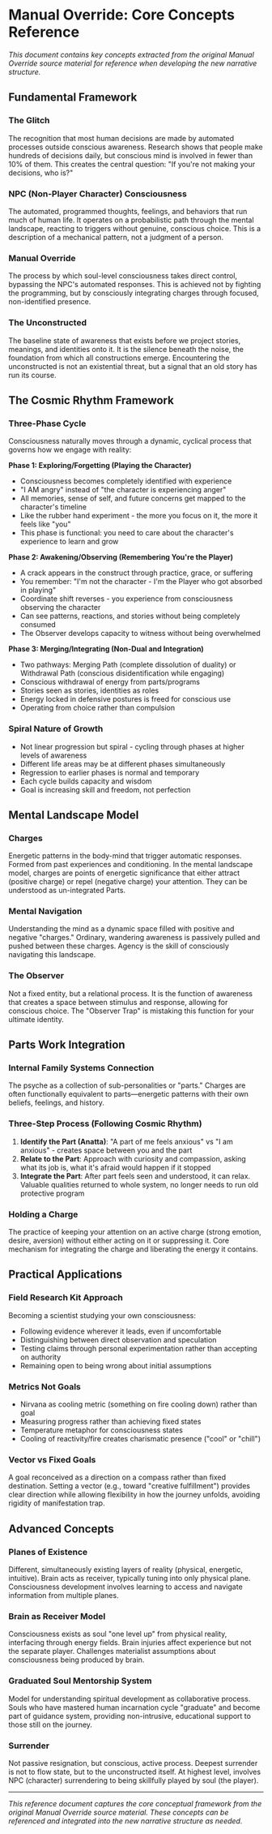 # Manual Override: Core Concepts Reference

*This document contains key concepts extracted from the original Manual Override source material for reference when developing the new narrative structure.*

## Fundamental Framework

### The Glitch
The recognition that most human decisions are made by automated processes outside conscious awareness. Research shows that people make hundreds of decisions daily, but conscious mind is involved in fewer than 10% of them. This creates the central question: "If you're not making your decisions, who is?"

### NPC (Non-Player Character) Consciousness
The automated, programmed thoughts, feelings, and behaviors that run much of human life. It operates on a probabilistic path through the mental landscape, reacting to triggers without genuine, conscious choice. This is a description of a mechanical pattern, not a judgment of a person.

### Manual Override
The process by which soul-level consciousness takes direct control, bypassing the NPC's automated responses. This is achieved not by fighting the programming, but by consciously integrating charges through focused, non-identified presence.

### The Unconstructed
The baseline state of awareness that exists before we project stories, meanings, and identities onto it. It is the silence beneath the noise, the foundation from which all constructions emerge. Encountering the unconstructed is not an existential threat, but a signal that an old story has run its course.

## The Cosmic Rhythm Framework

### Three-Phase Cycle
Consciousness naturally moves through a dynamic, cyclical process that governs how we engage with reality:

**Phase 1: Exploring/Forgetting (Playing the Character)**
- Consciousness becomes completely identified with experience
- "I AM angry" instead of "the character is experiencing anger"
- All memories, sense of self, and future concerns get mapped to the character's timeline
- Like the rubber hand experiment - the more you focus on it, the more it feels like "you"
- This phase is functional: you need to care about the character's experience to learn and grow

**Phase 2: Awakening/Observing (Remembering You're the Player)**
- A crack appears in the construct through practice, grace, or suffering
- You remember: "I'm not the character - I'm the Player who got absorbed in playing"
- Coordinate shift reverses - you experience from consciousness observing the character
- Can see patterns, reactions, and stories without being completely consumed
- The Observer develops capacity to witness without being overwhelmed

**Phase 3: Merging/Integrating (Non-Dual and Integration)**
- Two pathways: Merging Path (complete dissolution of duality) or Withdrawal Path (conscious disidentification while engaging)
- Conscious withdrawal of energy from parts/programs
- Stories seen as stories, identities as roles
- Energy locked in defensive postures is freed for conscious use
- Operating from choice rather than compulsion

### Spiral Nature of Growth
- Not linear progression but spiral - cycling through phases at higher levels of awareness
- Different life areas may be at different phases simultaneously
- Regression to earlier phases is normal and temporary
- Each cycle builds capacity and wisdom
- Goal is increasing skill and freedom, not perfection

## Mental Landscape Model

### Charges
Energetic patterns in the body-mind that trigger automatic responses. Formed from past experiences and conditioning. In the mental landscape model, charges are points of energetic significance that either attract (positive charge) or repel (negative charge) your attention. They can be understood as un-integrated Parts.

### Mental Navigation
Understanding the mind as a dynamic space filled with positive and negative "charges." Ordinary, wandering awareness is passively pulled and pushed between these charges. Agency is the skill of consciously navigating this landscape.

### The Observer
Not a fixed entity, but a relational process. It is the function of awareness that creates a space between stimulus and response, allowing for conscious choice. The "Observer Trap" is mistaking this function for your ultimate identity.

## Parts Work Integration

### Internal Family Systems Connection
The psyche as a collection of sub-personalities or "parts." Charges are often functionally equivalent to parts—energetic patterns with their own beliefs, feelings, and history.

### Three-Step Process (Following Cosmic Rhythm)
1. **Identify the Part (Anatta)**: "A part of me feels anxious" vs "I am anxious" - creates space between you and the part
2. **Relate to the Part**: Approach with curiosity and compassion, asking what its job is, what it's afraid would happen if it stopped
3. **Integrate the Part**: After part feels seen and understood, it can relax. Valuable qualities returned to whole system, no longer needs to run old protective program

### Holding a Charge
The practice of keeping your attention on an active charge (strong emotion, desire, aversion) without either acting on it or suppressing it. Core mechanism for integrating the charge and liberating the energy it contains.

## Practical Applications

### Field Research Kit Approach
Becoming a scientist studying your own consciousness:
- Following evidence wherever it leads, even if uncomfortable
- Distinguishing between direct observation and speculation
- Testing claims through personal experimentation rather than accepting on authority
- Remaining open to being wrong about initial assumptions

### Metrics Not Goals
- Nirvana as cooling metric (something on fire cooling down) rather than goal
- Measuring progress rather than achieving fixed states
- Temperature metaphor for consciousness states
- Cooling of reactivity/fire creates charismatic presence ("cool" or "chill")

### Vector vs Fixed Goals
A goal reconceived as a direction on a compass rather than fixed destination. Setting a vector (e.g., toward "creative fulfillment") provides clear direction while allowing flexibility in how the journey unfolds, avoiding rigidity of manifestation trap.

## Advanced Concepts

### Planes of Existence
Different, simultaneously existing layers of reality (physical, energetic, intuitive). Brain acts as receiver, typically tuning into only physical plane. Consciousness development involves learning to access and navigate information from multiple planes.

### Brain as Receiver Model
Consciousness exists as soul "one level up" from physical reality, interfacing through energy fields. Brain injuries affect experience but not the separate player. Challenges materialist assumptions about consciousness being produced by brain.

### Graduated Soul Mentorship System
Model for understanding spiritual development as collaborative process. Souls who have mastered human incarnation cycle "graduate" and become part of guidance system, providing non-intrusive, educational support to those still on the journey.

### Surrender
Not passive resignation, but conscious, active process. Deepest surrender is not to flow state, but to the unconstructed itself. At highest level, involves NPC (character) surrendering to being skillfully played by soul (the player).

---

*This reference document captures the core conceptual framework from the original Manual Override source material. These concepts can be referenced and integrated into the new narrative structure as needed.*
